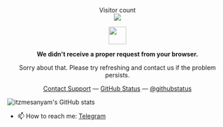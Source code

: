 <p align="center"> 
  Visitor count<br>
  <img src="https://profile-counter.glitch.me/itzmesanyam/count.svg" />
</p>

<p align="center">
  <img width="40" src="https://github.githubassets.com/images/spinners/octocat-spinner-64.gif">
  <p align="center"><strong>We didn't receive a proper request from your browser.</strong></p>
  <p align="center">Sorry about that. Please try refreshing and contact us if the problem persists.</p>
  <p align="center">
    <a href="https://www.youtube.com/watch?v=dQw4w9WgXcQ">Contact Support</a> —
    <a href="https://www.youtube.com/watch?v=dQw4w9WgXcQ">GitHub Status</a> —
    <a href="https://www.youtube.com/watch?v=dQw4w9WgXcQ">@githubstatus</a>
  </p>
</p>

<!-- GitHub Stats -->
![itzmesanyam's GitHub stats](https://github-readme-stats.vercel.app/api?username=itzmesanyam&show_icons=true&theme=vue-dark)

<!-- Contact -->
- 📫 How to reach me: [Telegram](https://t.me/itzmesanyam)

